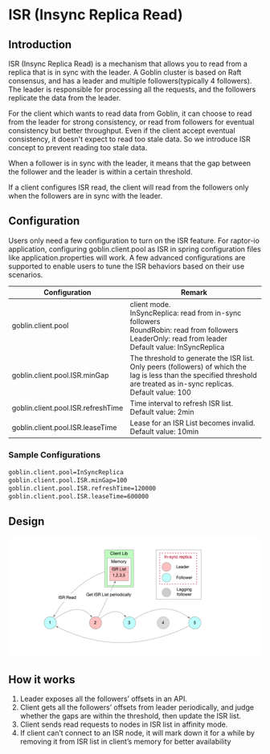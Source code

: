 # ISR (Insync Replica Read)
## Introduction
ISR (Insync Replica Read) is a mechanism that allows you to read from a replica that is in sync with the leader.
A Goblin cluster is based on Raft consensus, and has a leader and multiple followers(typically 4 followers). 
The leader is responsible for processing all the requests, and the followers replicate the data from the leader.

For the client which wants to read data from Goblin, it can choose to read from the leader for strong consistency, 
or read from followers for eventual consistency but better throughput. 
Even if the client accept eventual consistency, it doesn't expect to read too stale data. 
So we introduce ISR concept to prevent reading too stale data.

When a follower is in sync with the leader, it means that the gap between the follower and the leader is within a certain threshold.

If a client configures ISR read, the client will read from the followers only when the followers are in sync with the leader.

## Configuration
Users only need a few configuration to turn on the ISR feature. For raptor-io application, configuring goblin.client.pool as ISR in spring configuration files like application.properties will work. A few advanced configurations are supported to enable users to tune the ISR behaviors based on their use scenarios.

| Configuration                      | Remark                                                                                                                                                                      |
|------------------------------------|-----------------------------------------------------------------------------------------------------------------------------------------------------------------------------|
| goblin.client.pool                 | client mode.<br>InSyncReplica: read from in-sync followers<br>RoundRobin: read from followers<br>LeaderOnly: read from leader<br>Default value: InSyncReplica               |
| goblin.client.pool.ISR.minGap      | The threshold to generate the ISR list. Only peers (followers) of which the lag is less than the specified threshold are treated as in-sync replicas.<br>Default value: 100 |
| goblin.client.pool.ISR.refreshTime | Time interval to refresh ISR list.<br> Default value: 2min                                                                                                                  |
| goblin.client.pool.ISR.leaseTime   | Lease for an ISR List becomes invalid.<br> Default value: 10min                                                                                                             |

### Sample Configurations
```properties
goblin.client.pool=InSyncReplica
goblin.client.pool.ISR.minGap=100
goblin.client.pool.ISR.refreshTime=120000
goblin.client.pool.ISR.leaseTime=600000
```

## Design
![ISR](images/isr.png)

## How it works
1. Leader exposes all the followers’ offsets in an API.
2. Client gets all the followers’ offsets from leader periodically, and judge whether the gaps are within the threshold, then update the ISR list.
3. Client sends read requests to nodes in ISR list in affinity mode.
4. If client can’t connect to an ISR node, it will mark down it for a while by removing it from ISR list in client’s memory for better availability
